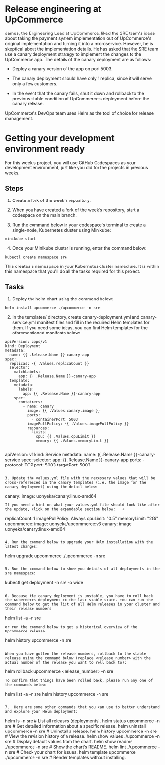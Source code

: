# Release engineering at UpCommerce

James, the Engineering Lead at UpCommerce, liked the SRE team's ideas about taking the payment system implementation out of UpCommerce's original implementation and turning it into a microservice. However, he is skeptical about the implementation details.  He has asked that the SRE team use a canary deployment strategy to implement the changes to the UpCommerce app. The details of the canary deployment are as follows:

- Deploy a canary version of the app on port 5003. 

- The canary deployment should have only 1 replica, since it will serve only a few customers.

- In the event that the canary fails, shut it down and rollback to the previous stable condition of UpCommerce's deployment before the canary release.

UpCommerce's DevOps team uses Helm as the tool of choice for release management. 

# Getting your development environment ready

For this week's project, you will use GitHub Codespaces as your development environment, just like you did for the projects in previous weeks.

## Steps

1. Create a fork of the week's repository.

2. When you have created a fork of the week's repository, start a codespace on the main branch.

3. Run the command below in your codespace's terminal to create a single-node, Kubernetes cluster using Minikube: 
```
minikube start
```

4. Once your Minikube cluster is running, enter the command below:
```
kubectl create namespace sre
```

This creates a namespace in your Kubernetes cluster named sre. It is within this namespace that you'll do all the tasks required for this project.

## Tasks

1. Deploy the helm chart using the command below: 
```
helm install upcommerce ./upcommerce -n sre
```

2. In the templates/ directory, create canary-deployment.yml and canary-service.yml manifest files and fill in the required Helm templates for them.  If you need some ideas, you can find Helm templates for the aforementioned manifests below:

```
apiVersion: apps/v1
kind: Deployment
metadata:
  name: {{ .Release.Name }}-canary-app
spec:
  replicas: {{ .Values.replicaCount }}
  selector:
    matchLabels:
      app: {{ .Release.Name }}-canary-app
  template:
    metadata:
      labels:
        app: {{ .Release.Name }}-canary-app
    spec:
      containers:
        - name: canary
          image: {{ .Values.canary.image }}
          ports:
            - containerPort: 5003
          imagePullPolicy: {{ .Values.imagePullPolicy }}
          resources:
            limits:
              cpu: {{ .Values.cpuLimit }}
              memory: {{ .Values.memoryLimit }}


```
apiVersion: v1
kind: Service
metadata:
  name: {{ .Release.Name }}-canary-service
spec:
  selector:
    app: {{ .Release.Name }}-canary-app
  ports:
    - protocol: TCP
      port: 5003
      targetPort: 5003
```

3. Update the values.yml file with the necessary values that will be cross-referenced in the canary templates (i.e. the image for the canary deployment) using the detail below:
```
canary:
  image: uonyeka/canary:linux-amd64
```
If you need a hint on what your values.yml file should look like after the update, click on the expandable section below:   +

```
replicaCount: 1
imagePullPolicy: Always
cpuLimit: "0.5"
memoryLimit: "2Gi"
upcommerce:
  image: uonyeka/upcommerce:v3
canary:
  image: uonyeka/canary:linux-amd64
  ```\

4. Run the command below to upgrade your Helm installation with the latest changes:

```
helm upgrade upcommerce ./upcommerce -n sre
```

5. Run the command below to show you details of all deployments in the sre namespace:
```
kubectl get deployment -n sre -o wide
```

6. Because the canary deployment is unstable, you have to roll back the Kubernetes deployment to the last stable state. You can run the command below to get the list of all Helm releases in your cluster and their release numbers
```
helm list -a -n sre 
```
or run the command below to get a historical overview of the Upcommerce release
```
helm history upcommerce -n sre
```

When you have gotten the release numbers, rollback to the stable release using the command below (replace <release_number> with the actual number of the release you want to roll back to):
```
helm rollback upcommerce <release_number> -n sre
```
To confirm that things have been rolled back, please run any one of the commands below:
```
helm list -a -n sre
helm history upcommerce -n sre
```

7.  Here are some other commands that you can use to better understand and explore your Helm deployment:
```
helm ls -n sre    # List all releases (deployments).
helm status upcommerce -n sre   # Get detailed information about a specific release.
helm uninstall upcommerce -n sre  # Uninstall a release.
helm history upcommerce -n sre  # View the revision history of a release.
helm show values ./upcommerce -n sre  # Display default values from the chart.
helm show readme ./upcommerce -n sre  # Show the chart’s README.
helm lint ./upcommerce -n sre  # Check your chart for issues.
helm template upcommerce ./upcommerce -n sre  # Render templates without installing.
```
